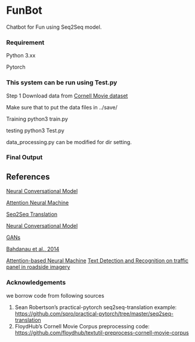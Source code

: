 # FunBot
Chatbot for Fun using Seq2Seq model. 


### Requirement
Python 3.xx

Pytorch 

### This system can be run using Test.py

Step 1
Download data from [Cornell Movie dataset](https://www.cs.cornell.edu/~cristian/Cornell_Movie-Dialogs_Corpus.html) 

Make sure that to put the data files in ../save/

Training python3 train.py

testing python3 Test.py

data_processing.py can be modified for dir setting.  

### Final Output


## References

[Neural Conversational Model](https://arxiv.org/abs/1506.05869)

[Attention Neural Machine](https://arxiv.org/abs/1508.04025)

[Seq2Seq Translation](https://pytorch.org/tutorials/intermediate/seq2seq_translation_tutorial.html)

[Neural Conversational Model](https://arxiv.org/abs/1506.05869)

[GANs](https://arxiv.org/abs/1406.2661)


[Bahdanau et al., 2014](https://arxiv.org/abs/1409.0473)

[Attention-based Neural Machine](https://arxiv.org/abs/1508.04025)
[Text Detection and Recognition on traffic panel in roadside imagery](https://ieeexplore.ieee.org/abstract/document/7958768)


### Acknowledgements
we borrow code from following sources
1. Sean Robertson’s practical-pytorch seq2seq-translation example: https://github.com/spro/practical-pytorch/tree/master/seq2seq-translation
2. FloydHub’s Cornell Movie Corpus preprocessing code: https://github.com/floydhub/textutil-preprocess-cornell-movie-corpus
